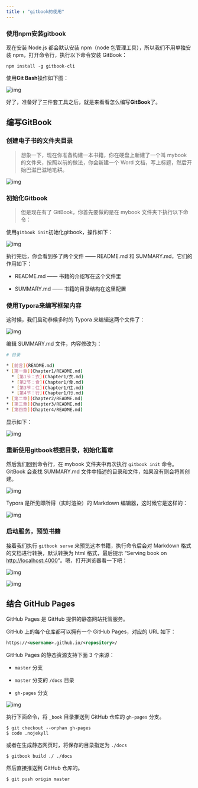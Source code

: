 ```yaml
---
title : "gitbook的使用"
---
```


### 使用npm安装gitbook

现在安装 Node.js 都会默认安装 npm（node 包管理工具），所以我们不用单独安装 npm，打开命令行，执行以下命令安装 GitBook：

```undefined
npm install -g gitbook-cli
```

使用**Git Bash**操作如下图：

![img](../../public/images/2020-07-06-gitbook-use/13423234-3ef32e72168040b1.png)

好了，准备好了三件套工具之后，就是来看看怎么编写**GitBook**了。

## 编写GitBook

### 创建电子书的文件夹目录

> 想象一下，现在你准备构建一本书籍，你在硬盘上新建了一个叫 mybook 的文件夹，按照以前的做法，你会新建一个 Word 文档，写上标题，然后开始巴滋巴滋地笔耕。

![img](../../public/images/2020-07-06-gitbook-use/13423234-4c42d4ea26ffe4d4.png)

### 初始化Gitbook

> 但是现在有了 GitBook，你首先要做的是在 mybook 文件夹下执行以下命令：

使用`gitbook init`初始化gitbook，操作如下：

![img](../../public/images/2020-07-06-gitbook-use/13423234-325fdbbe1bad6026.png)

执行完后，你会看到多了两个文件 —— README.md 和 SUMMARY.md，它们的作用如下：

- README.md —— 书籍的介绍写在这个文件里

- SUMMARY.md —— 书籍的目录结构在这里配置

### 使用Typora来编写框架内容

这时候，我们启动恭候多时的 Typora 来编辑这两个文件了：

![img](../../public/images/2020-07-06-gitbook-use/13423234-637f36f709e63f81.png)

编辑 SUMMARY.md 文件，内容修改为：

```bash
# 目录

* [前言](README.md)
* [第一章](Chapter1/README.md)
  * [第1节：衣](Chapter1/衣.md)
  * [第2节：食](Chapter1/食.md)
  * [第3节：住](Chapter1/住.md)
  * [第4节：行](Chapter1/行.md)
* [第二章](Chapter2/README.md)
* [第三章](Chapter3/README.md)
* [第四章](Chapter4/README.md)
```

显示如下：

![img](../../public/images/2020-07-06-gitbook-use/13423234-a0e40da1d8ae2f1a.png)

### 重新使用gitbook根据目录，初始化篇章

然后我们回到命令行，在 mybook 文件夹中再次执行 `gitbook init` 命令。GitBook 会查找 SUMMARY.md 文件中描述的目录和文件，如果没有则会将其创建。

![img](../../public/images/2020-07-06-gitbook-use/13423234-92aaec1127fbe9c8.png)

Typora 是所见即所得（实时渲染）的 Markdown 编辑器，这时候它是这样的：

![img](../../public/images/2020-07-06-gitbook-use/13423234-e1fb9ef8f3b32226.png)

### 启动服务，预览书籍

接着我们执行 `gitbook serve` 来预览这本书籍，执行命令后会对 Markdown 格式的文档进行转换，默认转换为 html 格式，最后提示 “Serving book on [http://localhost:4000](https://links.jianshu.com/go?to=http%3A%2F%2Flocalhost%3A4000%2F)”。嗯，打开浏览器看一下吧：

![img](../../public/images/2020-07-06-gitbook-use/13423234-a49ea1d4e0bdeb98.png)

![img](../../public/images/2020-07-06-gitbook-use/13423234-ca03c52cfdc1ac64.png)

## 结合 GitHub Pages

GitHub Pages 是 GitHub 提供的静态网站托管服务。

GitHub 上的每个仓库都可以拥有一个 GitHub Pages，对应的 URL 如下：

```xml
https://<username>.github.io/<repository>/
```

GitHub Pages 的静态资源支持下面 3 个来源：

- `master` 分支

- `master` 分支的 `/docs` 目录

- `gh-pages` 分支

![img](../../public/images/2020-07-06-gitbook-use/1624919-00837dbbb587799c.jpg)

执行下面命令，将 `_book` 目录推送到 GitHub 仓库的 `gh-pages` 分支。

```shell
$ git checkout --orphan gh-pages
$ code .nojekyll
```

或者在生成静态网页时，将保存的目录指定为 `./docs`

```shell
$ gitbook build ./ ./docs
```

然后直接推送到 GitHub 仓库的。

```shell
$ git push origin master
```